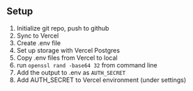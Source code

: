 ## Setup

1. Initialize git repo, push to github
2. Sync to Vercel
3. Create .env file
4. Set up storage with Vercel Postgres
5. Copy .env files from Vercel to local
6. run `openssl rand -base64 32` from command line
7. Add the output to .env as `AUTH_SECRET`
8. Add AUTH_SECRET to Vercel environment (under settings)
